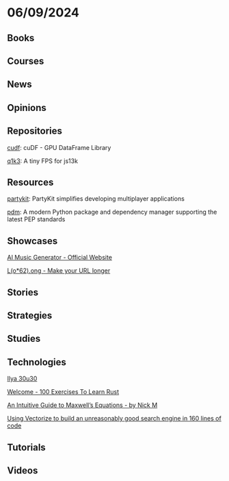 # 06/09/2024

## Books

## Courses

## News

## Opinions

## Repositories
[cudf](https://github.com/rapidsai/cudf): cuDF - GPU DataFrame Library

[q1k3](https://github.com/phoboslab/q1k3): A tiny FPS for js13k

## Resources
[partykit](https://github.com/partykit/partykit): PartyKit simplifies developing multiplayer applications

[pdm](https://github.com/pdm-project/pdm): A modern Python package and dependency manager supporting the latest PEP standards

## Showcases
[AI Music Generator - Official Website](https://www.udio.com/)

[L(o*62).ong - Make your URL longer](https://loooooooooooooooooooooooooooooooooooooooooooooooooooooooooooooo.ong/)

## Stories

## Strategies

## Studies

## Technologies
[Ilya 30u30](https://arc.net/folder/D0472A20-9C20-4D3F-B145-D2865C0A9FEE)

[Welcome - 100 Exercises To Learn Rust](https://rust-exercises.com/)

[An Intuitive Guide to Maxwell’s Equations - by Nick M](https://photonlines.substack.com/p/an-intuitive-guide-to-maxwells-equations)

[Using Vectorize to build an unreasonably good search engine in 160 lines of code](https://blog.partykit.io/posts/using-vectorize-to-build-search/)

## Tutorials

## Videos
